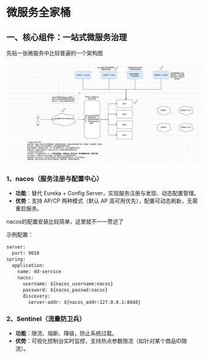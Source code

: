 # 微服务全家桶

## **一、核心组件：一站式微服务治理**

先贴一张微服务中比较普遍的一个架构图

![](../../assets/albabacloud/1.png)

### 1、nacos（服务注册与配置中心）

- **功能**：替代 Eureka + Config Server，实现服务注册与发现、动态配置管理。
- **优势**：支持 AP/CP 两种模式（默认 AP 高可用优先），配置可动态刷新，无需重启服务。

nacos的配置安装比较简单，这里就不一一赘述了

示例配置：

```
server:
  port: 9010
spring:
  application:
    name: dd-service
    nacos:
      username: ${nacos_username:nacos}
      password: ${nacos_passwd:nacos}
      discovery:
        server-addr: ${nacos_addr:127.0.0.1:8848}
```

### 2、**Sentinel（流量防卫兵）**

- **功能**：限流、熔断、降级，防止系统过载。
- **优势**：可视化控制台实时监控，支持热点参数限流（如针对某个商品ID限流）。

